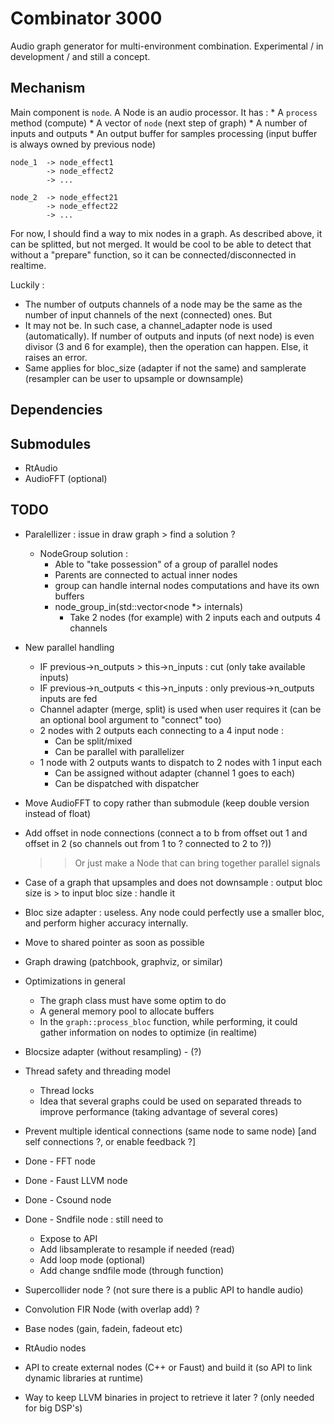# Combinator 3000

Audio graph generator for multi-environment combination.
Experimental / in development / and still a concept.

## Mechanism 

Main component is `node`. A Node is an audio processor. 
It has : 
    * A `process` method (compute)
    * A vector of `node` (next step of graph)
    * A number of inputs and outputs
    * An output buffer for samples processing (input buffer is always owned by previous node)

```
node_1  -> node_effect1
        -> node_effect2
        -> ...

node_2  -> node_effect21
        -> node_effect22
        -> ...

```

For now, I should find a way to mix nodes in a graph. As described above, it can be splitted, but not merged.
It would be cool to be able to detect that without a "prepare" function, so it can be connected/disconnected in realtime.


Luckily : 
* The number of outputs channels of a node may be the same as the number of input channels of the next (connected) ones.
But
* It may not be. In such case, a channel_adapter node is used (automatically). If number of outputs and inputs (of next node) is even divisor (3 and 6 for example), 
then the operation can happen. Else, it raises an error.
* Same applies for bloc_size (adapter if not the same) and samplerate (resampler can be user to upsample or downsample)

## Dependencies 


## Submodules 

- RtAudio
- AudioFFT (optional)


## TODO 

- Paralellizer : issue in draw graph > find a solution ?
  - NodeGroup solution : 
    - Able to "take possession" of a group of parallel nodes
    - Parents are connected to actual inner nodes
    - group can handle internal nodes computations and have its own buffers
    - node_group_in(std::vector<node *> internals)
      - Take 2 nodes (for example) with 2 inputs each and outputs 4 channels
  
- New parallel handling
  * IF previous->n_outputs > this->n_inputs :  cut (only take available inputs)
  * IF previous->n_outputs < this->n_inputs : only previous->n_outputs inputs are fed
  * Channel adapter (merge, split) is used when user requires it (can be an optional bool argument to "connect" too)
  * 2 nodes with 2 outputs each connecting to a 4 input node : 
    * Can be split/mixed
    * Can be parallel with parallelizer 
  * 1 node with 2 outputs wants to dispatch to 2 nodes with 1 input each
    * Can be assigned without adapter (channel 1 goes to each)
    * Can be dispatched with dispatcher

- Move AudioFFT to copy rather than submodule (keep double version instead of float)

- Add offset in node connections (connect a to b from offset out 1 and offset in 2 (so channels out from 1 to ? connected to 2 to ?))
  >> Or just make a Node that can bring together parallel signals 

- Case of a graph that upsamples and does not downsample : output bloc size is > to input bloc size : handle it 

- Bloc size adapter : useless. Any node could perfectly use a smaller bloc, and perform higher accuracy internally.

- Move to shared pointer as soon as possible 
- Graph drawing (patchbook, graphviz, or similar)

- Optimizations in general
  - The graph class must have some optim to do
  - A general memory pool to allocate buffers 
  - In the `graph::process_bloc` function, while performing, it could gather information on nodes to optimize (in realtime)
- Blocsize adapter (without resampling) - (?)
- Thread safety and threading model 
  - Thread locks
  - Idea that several graphs could be used on separated threads to improve performance (taking advantage of several cores)
- Prevent multiple identical connections (same node to same node) [and self connections ?, or enable feedback ?]

- Done - FFT node 
- Done - Faust LLVM node
- Done - Csound node
- Done - Sndfile node : still need to 
  - Expose to API
  - Add libsamplerate to resample if needed (read)
  - Add loop mode (optional)
  - Add change sndfile mode (through function)
  
- Supercollider node  ? (not sure there is a public API to handle audio)
- Convolution FIR Node (with overlap add) ? 
- Base nodes (gain, fadein, fadeout etc)
- RtAudio nodes
- API to create external nodes (C++ or Faust) and build it (so API to link dynamic libraries at runtime)
- Way to keep LLVM binaries in project to retrieve it later ? (only needed for big DSP's)